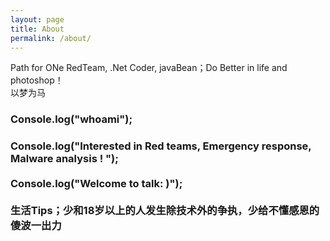 ```yaml
---
layout: page
title: About
permalink: /about/
---
```

<div class="man-title">
  Path for ONe RedTeam, .Net Coder, javaBean；Do Better in life and photoshop！
</div> 
<div class="manual manual-title">
  以梦为马
</div>
<div class="manual-content">
</div>






<h3> Console.log("whoami");<h3>
<div class="manual-content">
    Console.log("Interested in Red teams, Emergency response, Malware analysis ! ");<br /><br />
    Console.log("Welcome to talk: )");<br /><br />
    生活Tips；少和18岁以上的人发生除技术外的争执，少给不懂感恩的傻波一出力<br /><br />
    &emsp;&emsp;&emsp;&emsp;&emsp;&emsp;
</div>

